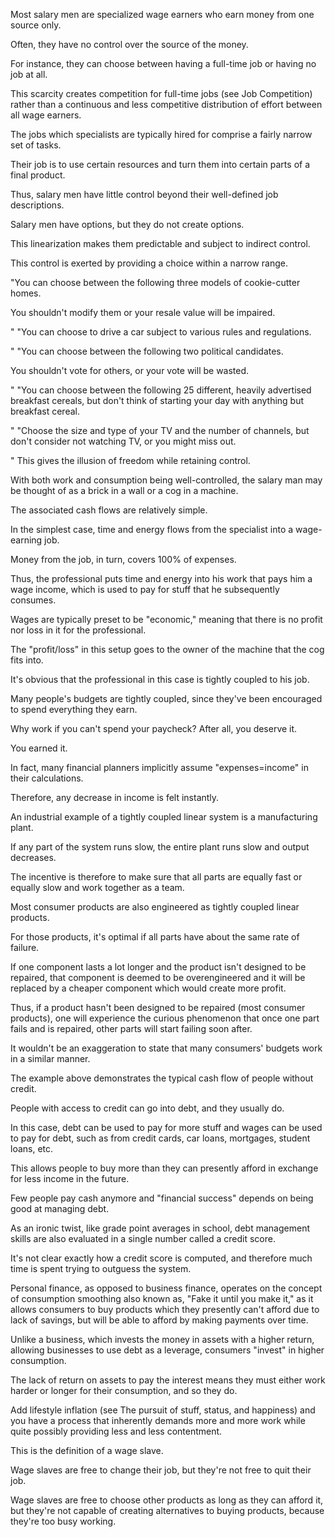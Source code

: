 Most salary men are specialized wage  earners  who  earn  money  from  one source  only.

Often,  they  have  no  control  over  the  source  of  the  money.

For instance, they can choose between having a full-time job or having no job at all.

This scarcity creates competition for full-time jobs (see Job Competition) rather than a continuous and less competitive distribution of effort between all wage earners.

The  jobs  which  specialists  are  typically  hired  for  comprise  a  fairly narrow  set  of  tasks.

Their  job  is  to  use  certain  resources  and  turn  them  into certain parts of a final product.

Thus, salary men have little control beyond their well-defined job descriptions.

Salary men have options, but they do not create options.

This linearization makes them predictable and subject to indirect control.

This control is exerted by providing  a  choice  within  a  narrow  range.

"You  can  choose  between  the  following three models of cookie-cutter homes.

You shouldn't modify them or your resale value will be impaired.

" "You can choose to drive a car subject to various  rules  and  regulations.

"  "You  can  choose  between  the  following  two political candidates.

You shouldn't vote for others, or your vote will be wasted.

" "You  can  choose  between  the  following  25  different,  heavily  advertised breakfast cereals, but don't think of starting your day with anything but breakfast cereal.

" "Choose the size and type of your TV and the number of channels, but don't consider not watching TV, or you might miss out.

" This gives the illusion of freedom while retaining control.

With both work and consumption being well-controlled, the salary man may be thought of as a brick in a wall or a cog in a machine.

The associated cash flows are relatively simple.

In the simplest case, time and energy flows from the specialist into a wage-earning job.

Money from the job, in turn, covers 100% of expenses.

Thus, the professional puts time and energy into his work that pays him  a  wage  income,  which  is  used  to  pay  for  stuff  that  he  subsequently consumes.

Wages are typically preset to be "economic," meaning that there is no profit nor loss in it for the professional.

The "profit/loss" in this setup goes to the owner of the machine that the cog fits into.

It's obvious that the professional in this case is tightly coupled to his job.

Many people's budgets are tightly coupled, since they've been encouraged to spend everything they earn.

Why work if you can't spend your paycheck? After all, you deserve it.

You earned it.

In fact, many financial  planners  implicitly  assume  "expenses=income"  in  their  calculations.

Therefore, any decrease in income is felt instantly.

An industrial example of a tightly coupled linear system is a manufacturing plant.

If any part of the system runs  slow,  the  entire  plant  runs  slow  and  output  decreases.

The  incentive  is therefore to make sure that all parts are equally fast or equally slow and work together as a team.

Most  consumer  products  are  also  engineered  as  tightly  coupled  linear products.

For those products, it's optimal if all parts have about the same rate of failure.

If one component lasts a lot longer and the product isn't designed to be repaired, that component is deemed to be overengineered and it will be replaced by  a  cheaper  component  which  would  create  more  profit.

Thus,  if  a  product hasn't  been  designed  to  be  repaired  (most  consumer  products),  one  will experience the curious phenomenon that once one part fails and is repaired, other parts  will  start  failing  soon  after.

It  wouldn't  be  an  exaggeration  to  state  that many consumers' budgets work in a similar manner.

The  example  above  demonstrates  the  typical  cash  flow of  people  without credit.

People with access to credit can go into debt, and they usually do.

In this case, debt can be used to pay for more stuff and wages can be used to pay for  debt, such as from credit cards, car loans, mortgages, student loans, etc.

This allows people to buy more than they can presently afford in exchange for less income in the future.

Few  people  pay  cash  anymore  and  "financial  success"  depends  on  being good at managing debt.

As an ironic twist, like grade point averages in school, debt  management  skills  are  also  evaluated  in  a  single  number  called  a  credit score.

It's not clear exactly how a credit score is computed, and therefore much time  is  spent  trying  to  outguess  the  system.

Personal  finance,  as  opposed  to business finance, operates on the concept of consumption smoothing also known as, "Fake it until you make it," as it allows consumers to buy products which they presently can't afford due to lack of savings, but will be able to afford by making  payments  over  time.

Unlike  a  business,  which  invests  the  money  in assets  with  a  higher  return,  allowing  businesses  to  use  debt  as  a  leverage, consumers "invest" in higher consumption.

The lack of return on assets to pay the interest means they must either work harder or longer for their consumption, and  so  they  do.

Add  lifestyle inflation  (see  The  pursuit  of  stuff,  status,  and happiness) and you have a process that inherently demands more and more work while quite possibly providing less and less contentment.

This is the definition of a wage slave.

Wage slaves are free to change their job, but they're not free to quit their  job.

Wage  slaves  are  free  to  choose  other  products  as  long  as  they  can afford  it,  but  they're  not  capable  of  creating  alternatives  to  buying  products, because they're too busy working.

